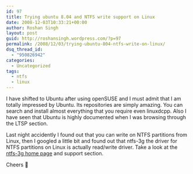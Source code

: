 ```yaml
---
id: 97
title: Trying ubuntu 8.04 and NTFS write support on Linux
date: 2008-12-03T10:33:21+00:00
author: Roshan Singh
layout: post
guid: http://roshansingh.wordpress.com/?p=97
permalink: /2008/12/03/trying-ubuntu-804-ntfs-write-on-linux/
dsq_thread_id:
  - "950826942"
categories:
  - Uncategorized
tags:
  - ntfs
  - linux
---
```

I have shifted to Ubuntu after using openSUSE and I must admit that I am totally impressed by Ubuntu. Its repositories are simply amazing. You can search and install almost everything that you require even linuxdcpp. Also I have seen that Ubuntu is highly documented when I was browsing through the LTSP section.

Last night accidently I found out that you can write on NTFS partitions from Linux, then I googled a little bit and found out that ntfs-3g the driver for NTFS partitions on Linux is actually read/write driver. Take a look at the [ntfs-3g home page](http://www.ntfs-3g.org/) and support section.

Cheers 🙂